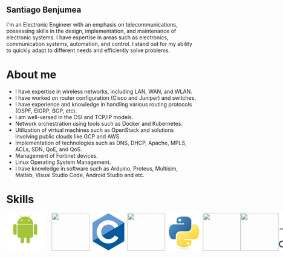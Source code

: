 ## Santiago Benjumea 

I'm an Electronic Engineer with an emphasis on telecommunications, possessing skills in the design, implementation, and maintenance of electronic systems. I have expertise in areas such as electronics, communication systems, automation, and control. I stand out for my ability to quickly adapt to different needs and efficiently solve problems.

# About me

- I have expertise in wireless networks, including LAN, WAN, and WLAN.
- I have worked on router configuration (Cisco and Juniper) and switches.
- I have experience and knowledge in handling various routing protocols (OSPF, EIGRP, BGP, etc).
- I am well-versed in the OSI and TCP/IP models.
- Network orchestration using tools such as Docker and Kubernetes.
- Utilization of virtual machines such as OpenStack and solutions involving public clouds like GCP and AWS.
- Implementation of technologies such as DNS, DHCP, Apache, MPLS, ACLs, SDN, QoE, and QoS.
- Management of Fortinet devices.
- Linux Operating System Management.
- I have knowledge in software such as Arduino, Proteus, Multisim, Matlab, Visual Studio Code, Android Studio and etc.

# Skills
<div style="display: flex; align-items: center;">
  <img src="https://raw.githubusercontent.com/devicons/devicon/master/icons/android/android-original-wordmark.svg" alt="Android Logo" width="100" height="100" style="margin-right: 20px;">
  <img src="https://brandslogos.com/wp-content/uploads/images/large/arduino-logo-1.png" width="100" height="100">
  <img src="https://raw.githubusercontent.com/devicons/devicon/master/icons/c/c-original.svg" width="100" height="100">
  <img src="https://upload.wikimedia.org/wikipedia/commons/1/18/ISO_C%2B%2B_Logo.svg" width="100" height="100">
  <img src="https://raw.githubusercontent.com/devicons/devicon/master/icons/python/python-original.svg" width="100" height="100">
  <img src="https://ih1.redbubble.net/image.4738217308.7870/st,small,507x507-pad,600x600,f8f8f8.jpg" width="100" height="100">
  <img  src="https://cdn.icon-icons.com/icons2/2699/PNG/512/kubernetes_logo_icon_168359.png" width="100" height="100"> 
  <img src="https://raw.githubusercontent.com/devicons/devicon/master/icons/docker/docker-original-wordmark.svg" width="100" height="100">
  <img src="https://logodownload.org/wp-content/uploads/2021/06/google-cloud-logo-0.png" width="100" height="100">
  <img src="https://upload.wikimedia.org/wikipedia/commons/9/93/Amazon_Web_Services_Logo.svg" width="100" height="100">
  <img src="https://upload.wikimedia.org/wikipedia/commons/archive/a/a8/20210815110836%21Microsoft_Azure_Logo.svg" width="100" height="100">
  <img src="https://logowik.com/content/uploads/images/microsoft-sql-server4529.jpg" width="100" height="100">
  <img src="https://github.com/SantiagoBH/SantiagoBH/assets/47339991/91c79f0d-68b0-4e6b-a9cf-1e530afa7d94" width="100" height="100">
  <!-- <img src="https://camo.githubusercontent.com/ec6a8af1dddf54a57983b112aa3d487a3a2f57467b1af30f54150a3bde8a0a29/68747470733a2f2f63646e2d69636f6e732d706e672e666c617469636f6e2e636f6d2f3531322f32352f32353233312e706e67" width="100" height="100"> -->
  <img src="https://raw.githubusercontent.com/devicons/devicon/master/icons/nginx/nginx-original.svg" width="100" height="100">
  <img src="https://static.wixstatic.com/media/c4d23b_e491b1504ef449468acb4bca99792321~mv2.jpg/v1/fill/w_420,h_280,al_c,q_90/file.jpg" width="100" height="100">
  <img src="https://www.gns3.com/assets/custom/gns3/images/logo-colour.png" width="100" height="100">
  <img src="https://github.com/SantiagoBH/SantiagoBH/assets/47339991/5d423319-31d1-4570-99c6-7afbf79853be" width="100" height="100">
  <img src="https://github.com/SantiagoBH/SantiagoBH/assets/47339991/27ad9e99-6160-48d2-aa0b-32263d5a98de" width="100" height="100">
  <img src="https://github.com/SantiagoBH/SantiagoBH/assets/47339991/ef0c41ca-e8aa-4efd-ba6b-46c7ee73ebad" width="100" height="100">
  
</div>
